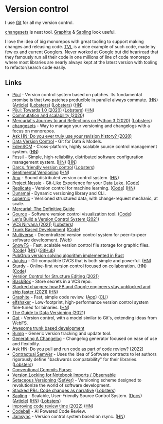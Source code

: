 # Version control

I use [Git](git.md) for all my version control.

[changesets](https://github.com/changesets/changesets) is neat tool. [Graphite](https://graphite.dev/) & [Sapling](https://github.com/facebook/sapling) look useful.

I love the idea of big monorepos with great tooling to support making changes and releasing code. [TVL](https://tvl.fyi/) is a nice example of such code, made by few ex and current Googlers. Never worked at Google but did hear/read that they famously run all their code in one millions of line of code monorepo where most libraries are nearly always kept at the latest version with tooling to refactor/search code easily.

## Links

- [Pijul](https://nest.pijul.com/pijul_org/pijul) - Version control system based on patches. Its fundamental promise is that two patches producible in parallel always commute. ([HN](https://news.ycombinator.com/item?id=22021309)) ([Article](https://initialcommit.com/blog/pijul-version-control-system)) ([Lobsters](https://lobste.rs/s/sikahv/pijul_mathematically_sound_version)) ([Lobsters](https://lobste.rs/s/ya58ns/pijul_patch_based_distributed_version)) ([HN](https://news.ycombinator.com/item?id=29991417))
- [Pijul: Towards 1.0 (2020)](https://pijul.org/posts/2020-11-07-towards-1.0/) ([Lobsters](https://lobste.rs/s/ml1n24/pijul_towards_1_0)) ([HN](https://news.ycombinator.com/item?id=25032956))
- [Commutation and scalability (2020)](https://pijul.org/posts/2020-12-19-partials/)
- [Mercurial's Journey to and Reflections on Python 3 (2020)](https://gregoryszorc.com/blog/2020/01/13/mercurial%27s-journey-to-and-reflections-on-python-3/) ([Lobsters](https://lobste.rs/s/pnuak4/mercurial_s_journey_reflections_on))
- [changesets](https://github.com/changesets/changesets) - Way to manage your versioning and changelogs with a focus on monorepos.
- [Ask HN: Do you ever truly use your revision history? (2020)](https://news.ycombinator.com/item?id=22516414)
- [Data Version Control](https://github.com/iterative/dvc) - Git for Data & Models.
- [EdenSCM](https://github.com/facebookexperimental/eden) - Cross-platform, highly scalable source control management system. ([HN](https://news.ycombinator.com/item?id=31006003))
- [Fossil](https://www.fossil-scm.org/home/doc/trunk/www/index.wiki) - Simple, high-reliability, distributed software configuration management system. ([HN](https://news.ycombinator.com/item?id=24643200)) ([HN](https://news.ycombinator.com/item?id=30815693))
- [Darcs, friendly version control](https://darcsbook.acmelabs.space/) ([Lobsters](https://lobste.rs/s/zgpvwq/darcs_friendly_version_control))
- [Sentimental Versioning](http://sentimentalversioning.org/) ([HN](https://news.ycombinator.com/item?id=24751264))
- [Anu](https://anu.dev/) - Sound distributed version control system. ([HN](https://news.ycombinator.com/item?id=25001539))
- [Project Nessie](https://projectnessie.org/) - Git-Like Experience for your Data Lake. ([Code](https://github.com/projectnessie/nessie))
- [Replicate](https://replicate.ai/) - Version control for machine learning. ([Code](https://github.com/replicate/replicate)) ([HN](https://news.ycombinator.com/item?id=25150638))
- [Dunamai](https://github.com/mtkennerly/dunamai) - Dynamic versioning library and CLI.
- [copernic](https://github.com/amirouche/copernic) - Versioned structured data, with change-request mechanic, at scale.
- [Mercurial: The Definitive Guide](http://hgbook.red-bean.com/)
- [Gource](https://gource.io/) - Software version control visualization tool. ([Code](https://github.com/acaudwell/Gource))
- [Let's Build a Version Control System (2021)](https://shatterealm.netlify.app/programming/2021_01_02_shiv_lets_build_a_vcs)
- [VCS Nirvana (2021)](https://paulhammant.com/2020/01/19/vcs-nirvana/) ([Lobsters](https://lobste.rs/s/5iunpc/vcs_nirvana))
- [Trunk Based Development](https://trunkbaseddevelopment.com/) ([Code](https://github.com/paul-hammant/tbd))
- [Multiverse](https://github.com/multiverse-vcs/go-multiverse) - Decentralized version control system for peer-to-peer software development. ([Web](https://www.multiverse-vcs.com/))
- [SnowFS](https://www.snowtrack.io/) - Fast, scalable version control file storage for graphic files. ([Code](https://github.com/Snowtrack/SnowFS)) ([HN](https://news.ycombinator.com/item?id=26211540)) ([GitHub](https://github.com/Snowtrack))
- [PubGrub version solving algorithm implemented in Rust](https://github.com/pubgrub-rs/pubgrub)
- [Jujutsu](https://github.com/martinvonz/jj) - Git-compatible DVCS that is both simple and powerful. ([HN](https://news.ycombinator.com/item?id=30398662))
- [Sturdy](https://getsturdy.com/) - Online-first version control focused on collaboration. ([HN](https://news.ycombinator.com/item?id=28221109)) ([Code](https://github.com/sturdy-dev/sturdy))
- [Version Control for Structure Editing (2021)](https://alarmingdevelopment.org/?p=1570)
- [BlackBox](https://github.com/StackExchange/blackbox) - Store secrets in a VCS repo.
- [Stacked changes: how FB and Google engineers stay unblocked and ship faster (2021)](https://graphite.dev/blog/post/DThX8ffP1gmxWJChEv0y) ([HN](https://news.ycombinator.com/item?id=29255195))
- [Graphite](https://graphite.dev/) - Fast, simple code review. ([App](https://app.graphite.dev/)) ([CLI](https://github.com/screenplaydev/graphite-cli))
- [elfshaker](https://github.com/elfshaker/elfshaker) - Low-footprint, high-performance version control system fine-tuned for binaries. ([HN](https://news.ycombinator.com/item?id=29276557))
- [The Guide to Data Versioning (2021)](https://lakefs.io/data-versioning/)
- [Got](https://github.com/gotvc/got) - Version control, with a model similar to Git's, extending ideas from WebFS.
- [Awesome trunk based development](https://github.com/cgbystrom/awesome-trunk-based-dev)
- [Bump](https://github.com/wader/bump) - Generic version tracking and update tool.
- [Generating A Changelog](https://github.com/Kong/changelog-generator) - Changelog generator focused on ease of use and flexibility.
- [Ask HN: Do you pull and run code as part of code review? (2022)](https://news.ycombinator.com/item?id=30577735)
- [Contractual SemVer](https://github.com/pschanely/contractual-semver) - Uses the idea of Software contracts to let authors rigorously define "backwards compatability" for their libraries. ([Lobsters](https://lobste.rs/s/vr7m10/contractual_semver))
- [Conventional Commits Parser](https://github.com/conventional-commits/parser)
- [Version Locking for Notebook Imports / Observable](https://observablehq.com/@observablehq/version-locking-for-notebook-imports)
- [Setaceous Versioning (SetVer)](https://github.com/RocketRace/setver) - Versioning scheme designed to revolutionize the world of software development.
- [Stacked PRs: Code changes as narrative](https://blog.aviator.co/stacked-prs-code-changes-as-narrative/) ([Lobsters](https://lobste.rs/s/iyhrkb/stacked_prs_code_changes_as_narrative))
- [Sapling](https://github.com/facebook/sapling) - Scalable, User-Friendly Source Control System. ([Docs](https://sapling-scm.com/docs/introduction/getting-started/)) ([Article](https://engineering.fb.com/2022/11/15/open-source/sapling-source-control-scalable/)) ([HN](https://news.ycombinator.com/item?id=33612410)) ([Lobsters](https://lobste.rs/s/6jllik/sapling_source_control_s_user_friendly))
- [Improving code review time (2022)](https://engineering.fb.com/2022/11/16/culture/meta-code-review-time-improving/) ([HN](https://news.ycombinator.com/item?id=33646504))
- [Codeball](https://codeball.ai/) - AI Powered Code Review.
- [Jamsync](https://jamsync.dev/about) - Version control system based on rsync. ([HN](https://news.ycombinator.com/item?id=34439461))
